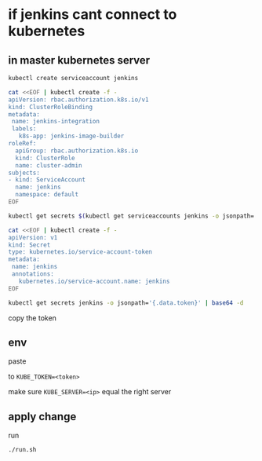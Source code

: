 # if jenkins cant connect to kubernetes

## in master kubernetes server

```bash
kubectl create serviceaccount jenkins
```

```bash
cat <<EOF | kubectl create -f -
apiVersion: rbac.authorization.k8s.io/v1
kind: ClusterRoleBinding
metadata:
 name: jenkins-integration
 labels:
   k8s-app: jenkins-image-builder
roleRef:
  apiGroup: rbac.authorization.k8s.io
  kind: ClusterRole
  name: cluster-admin
subjects:
- kind: ServiceAccount
  name: jenkins
  namespace: default
EOF
```

```bash
kubectl get secrets $(kubectl get serviceaccounts jenkins -o jsonpath='{.secrets[].name}') -o jsonpath='{.data.token}' | base64 -d
```

```bash
cat <<EOF | kubectl create -f -
apiVersion: v1
kind: Secret
type: kubernetes.io/service-account-token
metadata:
 name: jenkins
 annotations:
   kubernetes.io/service-account.name: jenkins
EOF
```

```bash
kubectl get secrets jenkins -o jsonpath='{.data.token}' | base64 -d
```

copy the token

## env

paste

to `KUBE_TOKEN=<token>`

make sure `KUBE_SERVER=<ip>` equal the right server

## apply change

run

```bash
./run.sh
```
